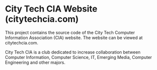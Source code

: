 City Tech CIA Website (citytechcia.com)
=======

This project contains the source code of the City Tech Computer Information Association (CIA) website. The website can be viewed at citytechcia.com.

City Tech CIA is a club dedicated to increase collaboration between Computer Information, Computer Science, IT, Emerging Media, Computer Engineering and other majors. 
